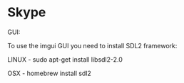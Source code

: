 # Skype

GUI:

To use the imgui GUI you need to install SDL2 framework:

LINUX - sudo apt-get install libsdl2-2.0

OSX - homebrew install sdl2

